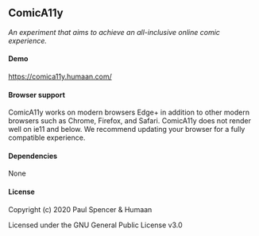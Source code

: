 ComicA11y
-------

[1]: <https://comica11y.humaan.com/>

_An experiment that aims to achieve an all-inclusive online comic experience._

#### Demo

https://comica11y.humaan.com/


#### Browser support

ComicA11y works on modern browsers Edge+ in addition to other modern browsers such as Chrome, Firefox, and Safari.
ComicA11y does not render well on ie11 and below. We recommend updating your browser for a fully compatible experience.

#### Dependencies

None

#### License

Copyright (c) 2020 Paul Spencer & Humaan

Licensed under the GNU General Public License v3.0
